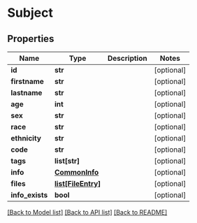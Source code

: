 # Subject

## Properties
Name | Type | Description | Notes
------------ | ------------- | ------------- | -------------
**id** | **str** |  | [optional] 
**firstname** | **str** |  | [optional] 
**lastname** | **str** |  | [optional] 
**age** | **int** |  | [optional] 
**sex** | **str** |  | [optional] 
**race** | **str** |  | [optional] 
**ethnicity** | **str** |  | [optional] 
**code** | **str** |  | [optional] 
**tags** | **list[str]** |  | [optional] 
**info** | [**CommonInfo**](CommonInfo.md) |  | [optional] 
**files** | [**list[FileEntry]**](FileEntry.md) |  | [optional] 
**info_exists** | **bool** |  | [optional] 

[[Back to Model list]](../README.md#documentation-for-models) [[Back to API list]](../README.md#documentation-for-api-endpoints) [[Back to README]](../README.md)


